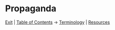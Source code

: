 # Propaganda

[Exit](.) | [Table of Contents](%20Table%20of%20Contents) -> [Terminology](CRT%20Terminology) | [Resources](Resources)
